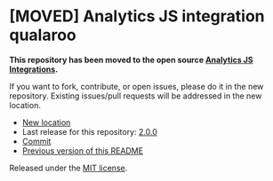
# [MOVED] Analytics JS integration qualaroo

**This repository has been moved to the open source [Analytics JS Integrations](https://github.com/segmentio/analytics.js-integrations).**

If you want to fork, contribute, or open issues, please do it in the new repository. Existing issues/pull requests will be addressed in the new location.

* [New location](https://github.com/segmentio/analytics.js-integrations/tree/master/integrations/qualaroo)
* Last release for this repository: [2.0.0](https://github.com/segment-integrations/analytics.js-integration-qualaroo/releases/tag/2.0.0)
* [Commit](https://github.com/segmentio/analytics.js-integrations/commit/484630da89096178d29262d1d17d1ae0dae271ba)
* [Previous version of this README](README-OLD.md)

Released under the [MIT license](LICENSE).
